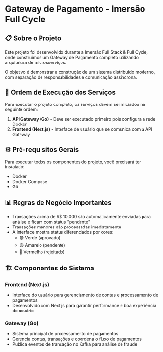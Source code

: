 # Gateway de Pagamento - Imersão Full Cycle

## 📋 Sobre o Projeto

Este projeto foi desenvolvido durante a Imersão Full Stack & Full Cycle, onde construímos um Gateway de Pagamento completo utilizando arquitetura de microsserviços.

O objetivo é demonstrar a construção de um sistema distribuído moderno, com separação de responsabilidades e comunicação assíncrona.

## 🚀 Ordem de Execução dos Serviços

Para executar o projeto completo, os serviços devem ser iniciados na seguinte ordem:

1. **API Gateway (Go)** - Deve ser executado primeiro pois configura a rede Docker
2. **Frontend (Next.js)** - Interface de usuário que se comunica com a API Gateway

## ⚙️ Pré-requisitos Gerais

Para executar todos os componentes do projeto, você precisará ter instalado:

- Docker
- Docker Compose
- Git

## 📊 Regras de Negócio Importantes

- Transações acima de R$ 10.000 são automaticamente enviadas para análise e ficam com status "pendente"
- Transações menores são processadas imediatamente
- A interface mostra status diferenciados por cores:
  - 🟢 Verde (aprovado)
  - 🟡 Amarelo (pendente)
  - 🔴 Vermelho (rejeitado)

## 🏗️ Componentes do Sistema

### Frontend (Next.js)

- Interface do usuário para gerenciamento de contas e processamento de pagamentos
- Desenvolvido com Next.js para garantir performance e boa experiência do usuário

### Gateway (Go)

- Sistema principal de processamento de pagamentos
- Gerencia contas, transações e coordena o fluxo de pagamentos
- Publica eventos de transação no Kafka para análise de fraude
